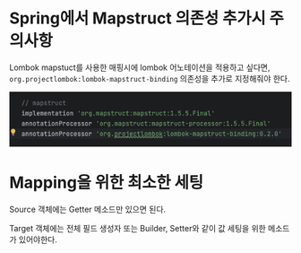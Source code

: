 # Spring에서 Mapstruct 의존성 추가시 주의사항

Lombok mapstuct를 사용한 매핑시에 lombok 어노테이션을 적용하고 싶다면, `org.projectlombok:lombok-mapstruct-binding` 의존성을 추가로 지정해줘야 한다.

![Alt text](image.png)

# Mapping을 위한 최소한 세팅

Source 객체에는 Getter 메소드만 있으면 된다. 

Target 객체에는 전체 필드 생성자 또는 Builder, Setter와 같이 값 세팅을 위한 메소드가 있어야한다.